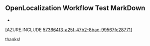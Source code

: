 ## OpenLocalization Workflow Test MarkDown
* 

[AZURE.INCLUDE [573664f3-a25f-47b2-8bac-99567fc28771](calleeMd1.md)]

 
thanks!